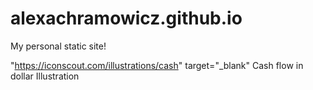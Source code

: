 # alexachramowicz.github.io

My personal static site!

"https://iconscout.com/illustrations/cash" target="_blank" Cash flow in dollar Illustration